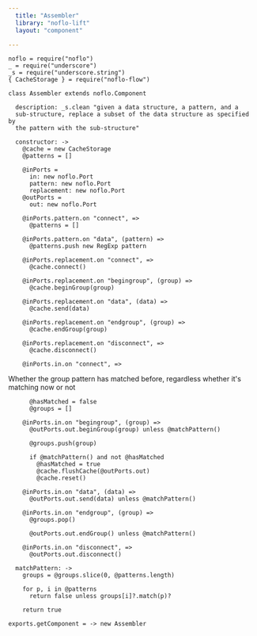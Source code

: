 ```yaml
---
  title: "Assembler"
  library: "noflo-lift"
  layout: "component"

---
```


    noflo = require("noflo")
    _ = require("underscore")
    _s = require("underscore.string")
    { CacheStorage } = require("noflo-flow")
    
    class Assembler extends noflo.Component
    
      description: _s.clean "given a data structure, a pattern, and a
      sub-structure, replace a subset of the data structure as specified by
      the pattern with the sub-structure"
    
      constructor: ->
        @cache = new CacheStorage
        @patterns = []
    
        @inPorts =
          in: new noflo.Port
          pattern: new noflo.Port
          replacement: new noflo.Port
        @outPorts =
          out: new noflo.Port
    
        @inPorts.pattern.on "connect", =>
          @patterns = []
    
        @inPorts.pattern.on "data", (pattern) =>
          @patterns.push new RegExp pattern
    
        @inPorts.replacement.on "connect", =>
          @cache.connect()
    
        @inPorts.replacement.on "begingroup", (group) =>
          @cache.beginGroup(group)
    
        @inPorts.replacement.on "data", (data) =>
          @cache.send(data)
    
        @inPorts.replacement.on "endgroup", (group) =>
          @cache.endGroup(group)
    
        @inPorts.replacement.on "disconnect", =>
          @cache.disconnect()
    
        @inPorts.in.on "connect", =>

Whether the group pattern has matched before, regardless whether
it's matching now or not

          @hasMatched = false
          @groups = []
    
        @inPorts.in.on "begingroup", (group) =>
          @outPorts.out.beginGroup(group) unless @matchPattern()
    
          @groups.push(group)
    
          if @matchPattern() and not @hasMatched
            @hasMatched = true
            @cache.flushCache(@outPorts.out)
            @cache.reset()
    
        @inPorts.in.on "data", (data) =>
          @outPorts.out.send(data) unless @matchPattern()
    
        @inPorts.in.on "endgroup", (group) =>
          @groups.pop()
    
          @outPorts.out.endGroup() unless @matchPattern()
    
        @inPorts.in.on "disconnect", =>
          @outPorts.out.disconnect()
    
      matchPattern: ->
        groups = @groups.slice(0, @patterns.length)
    
        for p, i in @patterns
          return false unless groups[i]?.match(p)?
    
        return true
    
    exports.getComponent = -> new Assembler
    

